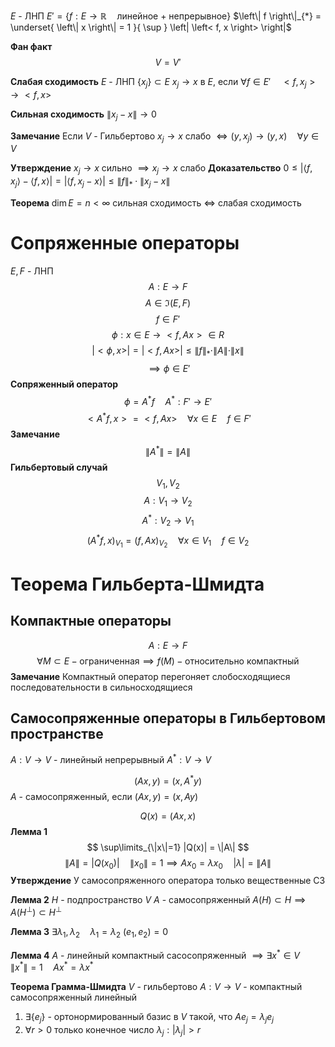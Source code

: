 $E$ - ЛНП
$E' = \left\{ f: E \to \mathbb{R} \quad \text{линейное + непрерывное} \right\}$
$\left\| f \right\|_{*} = \underset{ \left\| x \right\| = 1 }{ \sup } \left| \left< f, x \right> \right|$

**Фан факт**
$$
V=V'
$$

**Слабая сходимость**
$E$ - ЛНП
$\{x_j \} \subset E$
$x_j \to x$ в $E$, если $\forall f \in E'\quad <f, x_j> \to <f, x>$

**Сильная сходимость**
$\|x_j - x \| \to 0$

**Замечание**
Если $V$ - Гильбертово
$x_{j} \to x$ слабо $\iff \left( y, x_{j} \right) \to \left( y, x \right) \quad \forall y \in V$

**Утверждение**
  $x_j \to x$ сильно $\implies x_j \to x$ слабо
  **Доказательство**
$0 \leq \left| \left< f, x_{j} \right> - \left< f, x \right> \right| = \left| \left< f, x_{j} - x \right> \right| \leq \left\| f \right\|_{*} \cdot \left\| x_{j} - x \right\|$
  
**Теорема**
$\dim E = n < \infty$
  сильная сходимость $\iff$ слабая сходимость

# Сопряженные операторы
$E, F$ - ЛНП
$$
A:E\to F
$$
$$
A\in \Im (E, F)
$$
$$
f\in F'
$$
$$
\phi: x\in E \to <f, Ax> \in R
$$
$$
|<\phi, x>| = |<f, Ax>| \le \|f\|_* \cdot \|A\| \cdot \|x\|
$$
$$
\implies \phi \in E'
$$
**Сопряженный оператор**
$$
\phi = A^* f\quad A^*: F'\to E'
$$
$$
<A^* f, x> = <f, Ax>\quad \forall x \in E\quad f\in F'
$$
**Замечание**
$$
\|A^*\| = \|A\|
$$
**Гильбертовый случай**
$$
V_1, V_2
$$
$$
A:V_1 \to V_2
$$
$$
A^*: V_2 \to V_1
$$
$$
(A^* f, x)_{V_1} = (f, Ax)_{V_2} \quad \forall x \in V_1\quad f\in V_2 
$$

# Теорема Гильберта-Шмидта
## Компактные операторы
$$
A: E \to F
$$
$$
\forall M \subset E - \text{ограниченная} \implies f(M) - \text{относительно компактный}
$$
**Замечание**
Компактный оператор перегоняет слобосходящиеся последовательности в сильносходящиеся

## Самосопряженные операторы в Гильбертовом пространстве
$A:V\to V$ - линейный непрерывный
$A^*: V \to V$

$$
(Ax, y) = (x, A^* y)
$$
$A$ - самосопряженный, если
$(Ax, y) = (x, Ay)$

$$
Q(x) = (Ax, x)
$$
**Лемма 1**
$$
\sup\limits_{\|x\|=1} |Q(x)| = \|A\|
$$
$$
\|A\| = |Q(x_0)|\quad \|x_0\| = 1 \implies Ax_0 = \lambda x_0 \quad |\lambda| = \|A\|
$$
**Утверждение**
У самосопряженного оператора только вещественные СЗ

**Лемма 2**
$H$ - подпространство $V$
$A$ - самосопряженный 
$A(H) \subset H \implies A(H^\perp) \subset H^\perp$

**Лемма 3**
$\exists \lambda_1, \lambda_2 \quad \lambda_1 = \lambda_2$
$(e_1, e_2) = 0$


**Лемма 4**
$A$ - линейный компактный сасосопряженный
$\implies \exists x^* \in V \quad \|x^*\|=1\quad Ax^* = \lambda x^*$

**Теорема Грамма-Шмидта**
$V$ - гильбертово
$A:V\to V$ - компактный самосопряженный линейный
1.  $\exists \{e_j\}$ - ортонормированный базис в $V$ такой, что $Ae_j = \lambda_j e_j$
2.  $\forall r > 0$ только конечное число $\lambda_j: |\lambda_j| > r$




































  